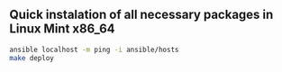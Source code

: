 ## Quick instalation of all necessary packages in Linux Mint x86_64
```bash
ansible localhost -m ping -i ansible/hosts
make deploy
```
